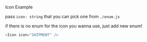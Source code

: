 Icon Example

pass `icon: string` that you can pick one from `./enum.js`

if there is no enum for the icon you wanna use, just add new enum!

```js
<Icon icon="SHIPMENT" />
```

